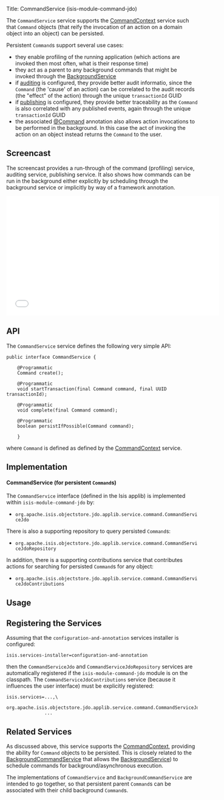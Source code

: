 Title: CommandService (isis-module-command-jdo)

[//]: # (content copied to _user-guide_xxx)

The `CommandService` service supports the [CommandContext](./command-context.html) service such that `Command` objects (that reify the invocation of an action on a domain object into an object) can be persisted.

Persistent `Command`s support several use cases:

- they enable profiling of the running application (which actions are invoked then most often, what is their response time)
- they act as a parent to any background commands that might be invoked through the [BackgroundService](./background-service.html)
- if [auditing](./auditing-service.html) is configured, they provide better audit informatio, since the `Command` (the 'cause' of an action) can be correlated to the audit records (the "effect" of the action) through the unique `transactionId` GUID
- if [publishing](./publishing-service.html) is configured, they provide better traceability as the `Command` is also correlated with any published events, again through the unique `transactionId` GUID
- the associated [@Command](../recognized-annotations/Command.html) annotation also allows action invocations to be performed in the background.  In this case the act of invoking the action on an object instead returns the `Command` to the user.

## <a name="screencast">Screencast</a>

The screencast provides a run-through of the command (profiling) service, auditing service, publishing service.  It also shows how commands can be run in the background either explicitly by scheduling through the background service or implicitly by way of a framework annotation.

<iframe width="560" height="315" src="//www.youtube.com/embed/tqXUZkPB3EI" frameborder="0" allowfullscreen></iframe>


## API

The `CommandService` service defines the following very simple API:

    public interface CommandService {

        @Programmatic
        Command create();
        
        @Programmatic
        void startTransaction(final Command command, final UUID transactionId);
        
        @Programmatic
        void complete(final Command command);

        @Programmatic
        boolean persistIfPossible(Command command);

        }

where `Command` is defined as defined by the [CommandContext](./command-context.html) service.

   

## Implementation

#### CommandService (for persistent `Command`s)

The `CommandService` interface (defined in the Isis applib) is implemented within `isis-module-command-jdo` by:

* `org.apache.isis.objectstore.jdo.applib.service.command.CommandServiceJdo`

There is also a supporting repository to query persisted `Command`s:

* `org.apache.isis.objectstore.jdo.applib.service.command.CommandServiceJdoRepository`

In addition, there is a supporting contributions service that contributes actions for searching for persisted `Command`s for any object:

* `org.apache.isis.objectstore.jdo.applib.service.command.CommandServiceJdoContributions`


## Usage


## Registering the Services

Assuming that the `configuration-and-annotation` services installer is configured:

    isis.services-installer=configuration-and-annotation

then the `CommandServiceJdo` and `CommandServiceJdoRepository` services are automatically registered if the `isis-module-command-jdo` module
is on the classpath.  The `CommandServiceJdoContributions` service (because it influences the user interface) must be explicitly
registered:


    isis.services=...,\
                  org.apache.isis.objectstore.jdo.applib.service.command.CommandServiceJdoContributions,\
                  ...


## Related Services

As discussed above, this service supports the [CommandContext](./command-context.html), providing the ability for `Command` objects to be
persisted.  This is closely related to the [BackgroundCommandService](./background-command-service.html) that allows the [BackgroundService](./background-service.html)) to schedule commands for background/asynchronous execution.

The implementations of `CommandService` and `BackgroundCommandService` are intended to go together, so that persistent parent `Command`s can be associated with their child background `Command`s.
